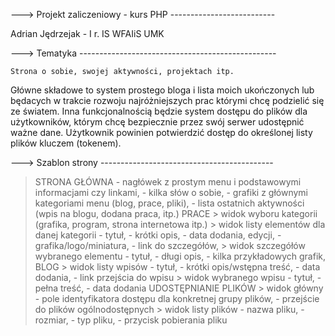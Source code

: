 
---> Projekt zaliczeniowy - kurs PHP --------------------------

Adrian Jędrzejak - I r. IS WFAIiS UMK

---> Tematyka -------------------------------------------------   
    
    Strona o sobie, swojej aktywności, projektach itp. 
Główne składowe to system prostego bloga i lista moich ukończonych lub 
będacych w trakcie rozwoju najróżniejszych prac którymi chcę podzielić się
ze światem.
    Inna funkcjonalnością będzie system dostępu do plików dla użytkowników,
którym chcę bezpiecznie przez swój serwer udostępnić ważne dane.
Użytkownik powinien potwierdzić dostęp do określonej listy plików 
kluczem (tokenem).

---> Szablon strony -------------------------------------------

> STRONA GŁÓWNA
    - nagłówek z prostym menu i podstawowymi informacjami czy linkami,
    - kilka słów o sobie,
    - grafiki z głównymi kategoriami menu (blog, prace, pliki),
    - lista ostatnich aktywności (wpis na blogu, dodana praca, itp.)
> PRACE
    > widok wyboru kategorii (grafika, program, strona internetowa itp.)
    > widok listy elementów dla danej kategorii
        - tytuł,
        - krótki opis,
        - data dodania, edycji,
        - grafika/logo/miniatura,
        - link do szczegółów,
    > widok szczegółów wybranego elementu
        - tytuł,
        - długi opis,
        - kilka przykładowych grafik,
> BLOG
    > widok listy wpisów
        - tytuł,
        - krótki opis/wstępna treść,
        - data dodania,
        - link przejścia do wpisu
    > widok wybranego wpisu
        - tytuł,
        - pełna treść,
        - data dodania
> UDOSTĘPNIANIE PLIKÓW
    > widok główny
        - pole identyfikatora dostępu dla konkretnej grupy plików,
        - przejście do plików ogólnodostępnych
    > widok listy plików
        - nazwa pliku,
        - rozmiar,
        - typ pliku,
        - przycisk pobierania pliku

